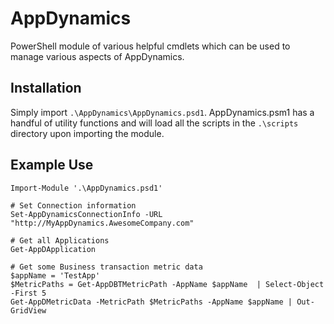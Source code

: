 # AppDynamics
PowerShell module of various helpful cmdlets which can be used to manage various aspects of AppDynamics.

## Installation
Simply import  `.\AppDynamics\AppDynamics.psd1`. AppDynamics.psm1 has a handful of utility functions and will load all the scripts in the `.\scripts` directory upon importing the module.

## Example Use
```
Import-Module '.\AppDynamics.psd1'

# Set Connection information
Set-AppDynamicsConnectionInfo -URL "http://MyAppDynamics.AwesomeCompany.com"

# Get all Applications
Get-AppDApplication

# Get some Business transaction metric data
$appName = 'TestApp'
$MetricPaths = Get-AppDBTMetricPath -AppName $appName  | Select-Object -First 5
Get-AppDMetricData -MetricPath $MetricPaths -AppName $appName | Out-GridView
```
